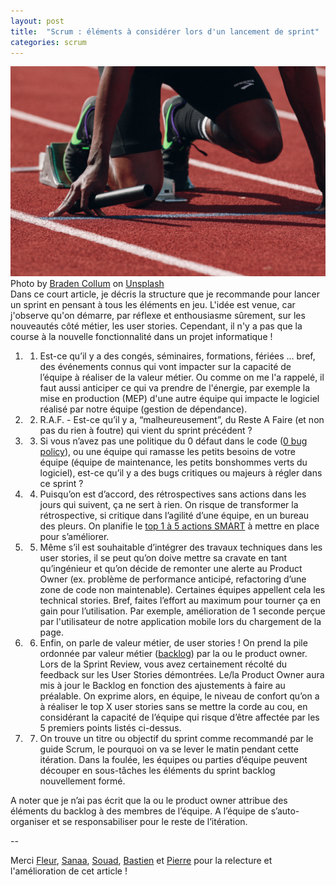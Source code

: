 ```yaml
---
layout: post
title:  "Scrum : éléments à considérer lors d'un lancement de sprint"
categories: scrum
---
```


<div class="clearfix">
	<img src="/images/posts/braden-collum-87874-unsplash.jpg" class="img-floating-left-large" />
</div>

<div class="clearfix">
	<div class="photocredit">
		Photo by <a href="https://unsplash.com/photos/9HI8UJMSdZA?utm_source=unsplash&utm_medium=referral&utm_content=creditCopyText" target="_unsplash">Braden Collum</a> on <a href="https://unsplash.com/photos/9HI8UJMSdZA?utm_source=unsplash&utm_medium=referral&utm_content=creditCopyText" target="_unsplash">Unsplash</a>
	</div>
</div>

<div class="clearfix">
	Dans ce court article, je décris la structure que je recommande pour lancer un sprint en pensant à tous les éléments en jeu. L'idée est venue, car j'observe qu'on démarre, par réflexe et enthousiasme sûrement, sur les nouveautés côté métier, les user stories. Cependant, il n'y a pas que la course à la nouvelle fonctionnalité dans un projet informatique !
</div>


<!--more-->

1. 1) Est-ce qu’il y a des congés, séminaires, formations, fériées … bref, des événements connus qui vont impacter sur la capacité de l’équipe à réaliser de la valeur métier. Ou comme on me l'a rappelé, il faut aussi anticiper ce qui va prendre de l'énergie, par exemple la mise en production (MEP) d'une autre équipe qui impacte le logiciel réalisé par notre équipe (gestion de dépendance).

2. 2) R.A.F. - Est-ce qu’il y a, “malheureusement”, du Reste A Faire (et non pas du rien à foutre) qui vient du sprint précédent ?

3. 3) Si vous n’avez pas une politique du 0 défaut dans le code (<a href="https://blog.crisp.se/tag/bugs" target="_0bugpolicy">0 bug policy</a>), ou une équipe qui ramasse les petits besoins de votre équipe (équipe de maintenance, les petits bonshommes verts du logiciel), est-ce qu’il y a des bugs critiques ou majeurs à régler dans ce sprint ?

4. 4) Puisqu’on est d’accord, des rétrospectives sans actions dans les jours qui suivent, ça ne sert à rien. On risque de transformer la rétrospective, si critique dans l’agilité d’une équipe, en un bureau des pleurs. On planifie le <a href="https://fr.wikipedia.org/wiki/Objectifs_et_indicateurs_SMART" target="_smart">top 1 à 5 actions SMART</a> à mettre en place pour s’améliorer.

5. 5) Même s’il est souhaitable d’intégrer des travaux techniques dans les user stories, il se peut qu’on doive mettre sa cravate en tant qu’ingénieur et qu’on décide de remonter une alerte au Product Owner (ex. problème de performance anticipé, refactoring d’une zone de code non maintenable). Certaines équipes appellent cela les technical stories. Bref, faites l’effort au maximum pour tourner ça en gain pour l’utilisation.  Par exemple, amélioration de 1 seconde perçue par l'utilisateur de notre application mobile lors du chargement de la page.

6. 6) Enfin, on parle de valeur métier, de user stories ! On prend la pile ordonnée par valeur métier (<a href="https://www.scrum.org/resources/what-is-a-product-backlog" target="_backlog">backlog</a>) par la ou le product owner. Lors de la Sprint Review, vous avez certainement récolté du feedback sur les User Stories démontrées. Le/la Product Owner aura mis à jour le Backlog en fonction des ajustements à faire au préalable. On exprime alors, en équipe, le niveau de confort qu’on a à réaliser le top X user stories sans se mettre la corde au cou, en considérant la capacité  de l’équipe qui risque d’être affectée par les 5 premiers points listés ci-dessus.

7. 7) On trouve un titre ou objectif du sprint comme recommandé par le guide Scrum, le pourquoi on va se lever le matin pendant cette itération. Dans la foulée, les équipes ou parties d’équipe peuvent découper en sous-tâches les éléments du sprint backlog nouvellement formé.

A noter que je n’ai pas écrit que la ou le product owner attribue des éléments du backlog à des membres de l’équipe. A l’équipe de s’auto-organiser et se responsabiliser pour le reste de l’itération. 

--

<div class="photocredit">
	Merci <a href="https://twitter.com/fleursaillofest" target="_merci">Fleur</a>, <a href="https://www.linkedin.com/in/sanaa-p-319044157/" target="_merci">Sanaa</a>, <a href="https://twitter.com/shadjiat" target="_merci">Souad</a>, <a href="https://twitter.com/_bnaude" target="_merci">Bastien</a> et <a href="http://roudier.io/" target="_merci">Pierre</a> pour la relecture et l'amélioration de cet article !
</div>


